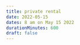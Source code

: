 ```yaml
---
title: private rental
date: 2022-05-15
dates: 8 am on May 15 2022
durationMinutes: 600
draft: false
---
```

